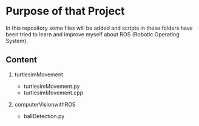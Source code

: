 # Purpose of that Project
In this repository some files will be added and scripts in these folders have been tried to learn and improve myself about ROS (Robotic Operating System).

## Content
1. turtlesimMovement
    - turtlesimMovement.py
    - turtlesimMovement.cpp
    
2. computerVisionwithROS
    - ballDetection.py



